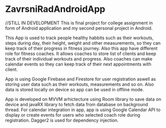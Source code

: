 # ZavrsniRadAndroidApp
//STILL IN DEVELOPMENT 
This is final project for college assignment in form of Android application and my second personal project in Android.

This App is used to track people healthy habbits such as their workouts, steps during day, their height, weight and other measurements, so they can
keep track of their progress in fitness journey. 
Also this app have different role for fitness coaches. It allows coaches to store list of clients and keep track of their individual
workouts and progress. Also coaches can make calendar events so they can keep track of their next appointments with client.

App is using Google Firebase and Firestore for user registration aswell as storing user data such as their workouts, measurements and so on.
Also data is stored locally on device so app can be used in offline mode. 

App is developed on MVVM arhictecture using Room library to save data on device and javaRX library to fetch data from database on background thread.
For calendar integration in app, app is using Google Calendar API to display or create events for users who selected coach role during registration.
Dagger2 is used for dependency injection. 
